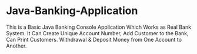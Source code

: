 # Java-Banking-Application
This is a Basic Java Banking Console Application Which Works as Real Bank System. It Can Create Unique Account Number, Add Customer to the Bank, Can Print Customers. Withdrawal &amp; Deposit Money from One Account to Another. 
